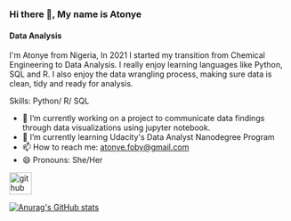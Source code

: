 ### Hi there 👋, My name is Atonye
#### Data Analysis

I'm Atonye from Nigeria, In 2021 I started my transition from Chemical Engineering to Data Analysis. I really enjoy learning languages like Python, SQL and R. I also enjoy the data wrangling process, making sure data is clean, tidy and ready for analysis.

Skills: Python/ R/ SQL

- 🔭 I’m currently working on a project to communicate data findings through data visualizations using jupyter notebook. 
- 🌱 I’m currently learning Udacity's Data Analyst Nanodegree Program 
- 📫 How to reach me: atonye.foby@gmail.com 
- 😄 Pronouns: She/Her 


[<img src='https://cdn.jsdelivr.net/npm/simple-icons@3.0.1/icons/github.svg' alt='github' height='40'>](https://github.com/AtonyeFoby)  

[![Anurag's GitHub stats](https://github-readme-stats.vercel.app/api?username=AtonyeFoby)](https://github.com/anuraghazra/github-readme-stats)
